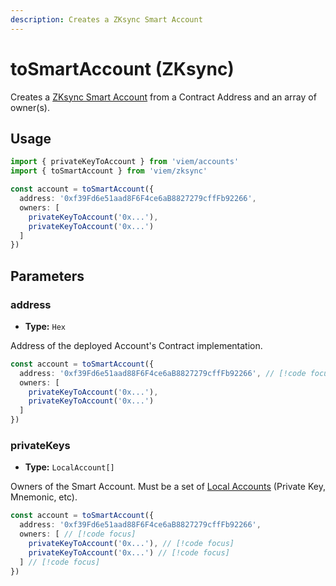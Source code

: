```yaml
---
description: Creates a ZKsync Smart Account
---
```


# toSmartAccount (ZKsync)

Creates a [ZKsync Smart Account](https://docs.zksync.io/build/developer-reference/account-abstraction/building-smart-accounts) from a Contract Address and an array of owner(s).

## Usage

```ts twoslash
import { privateKeyToAccount } from 'viem/accounts'
import { toSmartAccount } from 'viem/zksync'

const account = toSmartAccount({
  address: '0xf39Fd6e51aad8F6F4ce6aB8827279cffFb92266', 
  owners: [
    privateKeyToAccount('0x...'), 
    privateKeyToAccount('0x...')
  ]
})
```

## Parameters

### address

- **Type:** `Hex`

Address of the deployed Account's Contract implementation.

```ts
const account = toSmartAccount({
  address: '0xf39Fd6e51aad88F6F4ce6aB8827279cffFb92266', // [!code focus]
  owners: [
    privateKeyToAccount('0x...'), 
    privateKeyToAccount('0x...')
  ]
})
```

### privateKeys

- **Type:** `LocalAccount[]`

Owners of the Smart Account. Must be a set of [Local Accounts](/docs/accounts/local) (Private Key, Mnemonic, etc).

```ts
const account = toSmartAccount({
  address: '0xf39Fd6e51aad88F6F4ce6aB8827279cffFb92266', 
  owners: [ // [!code focus]
    privateKeyToAccount('0x...'), // [!code focus]
    privateKeyToAccount('0x...') // [!code focus]
  ] // [!code focus]
})
```
